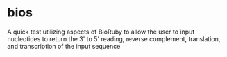 # bios

A quick test utilizing aspects of BioRuby to allow the user to input nucleotides to return the 3' to 5' reading, reverse complement, translation, and transcription of the input sequence